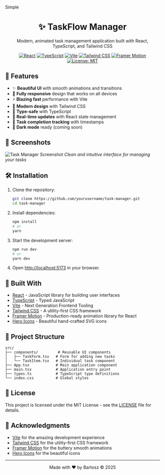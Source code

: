 Simple<div align="center">
  <h1>✨ TaskFlow Manager</h1>
  <p>Modern, animated task management application built with React, TypeScript, and Tailwind CSS</p>
  
  [![React](https://img.shields.io/badge/React-18.2.0-61DAFB?logo=react&logoColor=white)](https://reactjs.org/)
  [![TypeScript](https://img.shields.io/badge/TypeScript-5.0.0-3178C6?logo=typescript&logoColor=white)](https://www.typescriptlang.org/)
  [![Vite](https://img.shields.io/badge/Vite-4.4.0-646CFF?logo=vite&logoColor=white)](https://vitejs.dev/)
  [![Tailwind CSS](https://img.shields.io/badge/Tailwind_CSS-3.3.0-06B6D4?logo=tailwind-css&logoColor=white)](https://tailwindcss.com/)
  [![Framer Motion](https://img.shields.io/badge/Framer_Motion-10.0+-0055FF?logo=framer&logoColor=white)](https://www.framer.com/motion/)
  [![License: MIT](https://img.shields.io/badge/License-MIT-yellow.svg)](https://opensource.org/licenses/MIT)
</div>

## 🚀 Features

- ✨ **Beautiful UI** with smooth animations and transitions
- 📱 **Fully responsive** design that works on all devices
- ⚡ **Blazing fast** performance with Vite
- 🎨 **Modern design** with Tailwind CSS
- 🎯 **Type-safe** with TypeScript
- 🔄 **Real-time updates** with React state management
- 📅 **Task completion tracking** with timestamps
- 🎨 **Dark mode** ready (coming soon)

## 📸 Screenshots

![Task Manager Screenshot](https://i.ibb.co/0pZDGBkb/image.png)
*Clean and intuitive interface for managing your tasks*

## 🛠️ Installation

1. Clone the repository:
   ```bash
   git clone https://github.com/yourusername/task-manager.git
   cd task-manager
   ```

2. Install dependencies:
   ```bash
   npm install
   # or
   yarn
   ```

3. Start the development server:
   ```bash
   npm run dev
   # or
   yarn dev
   ```

4. Open [http://localhost:5173](http://localhost:5173) in your browser.

## 🧰 Built With

- [React](https://reactjs.org/) - JavaScript library for building user interfaces
- [TypeScript](https://www.typescriptlang.org/) - Typed JavaScript
- [Vite](https://vitejs.dev/) - Next Generation Frontend Tooling
- [Tailwind CSS](https://tailwindcss.com/) - A utility-first CSS framework
- [Framer Motion](https://www.framer.com/motion/) - Production-ready animation library for React
- [Hero Icons](https://heroicons.com/) - Beautiful hand-crafted SVG icons

## 🎨 Project Structure

```
src/
├── components/         # Reusable UI components
│   ├── TaskForm.tsx   # Form for adding new tasks
│   └── TaskItem.tsx   # Individual task component
├── App.tsx            # Main application component
├── main.tsx           # Application entry point
├── types.ts           # TypeScript type definitions
└── index.css          # Global styles
```

## 📝 License

This project is licensed under the MIT License - see the [LICENSE](LICENSE) file for details.

## 🙏 Acknowledgments

- [Vite](https://vitejs.dev/) for the amazing development experience
- [Tailwind CSS](https://tailwindcss.com/) for the utility-first CSS framework
- [Framer Motion](https://www.framer.com/motion/) for the buttery smooth animations
- [Hero Icons](https://heroicons.com/) for the beautiful icons

---

<div align="center">
  Made with ❤️ by Bartosz &copy; 2025
</div>
